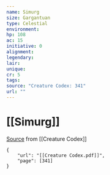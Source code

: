```yaml
---
name: Simurg
size: Gargantuan
type: Celestial
environment: 
hp: 108
ac: 15
initiative: 0
alignment: 
legendary: 
lair: 
unique: 
cr: 5
tags: 
source: "Creature Codex: 341"
url: ""
---
```

# [[Simurg]]

[Source](zotero://open-pdf/library/items/NTNKJRHG?page=341) from [[Creature Codex]]

```pdf
{
	"url": "[[Creature Codex.pdf]]",
	"page": [341]
}
```

